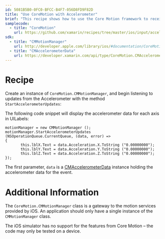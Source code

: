 ```yaml
---
id: 5081B5B0-0FC0-BFCC-B4F7-056D8FD9F82D
title: "Use CoreMotion with Accelerometer"
brief: "This recipe shows how to use the Core Motion framework to receive data from the accelerometer."
samplecode:
  - title: "CoreMotion" 
    url: https://github.com/xamarin/recipes/tree/master/ios/input/accelerometer/use_coremotion_with_accelerometer
sdk:
  - title: "CMMotionManager" 
    url: http://developer.apple.com/library/ios/#documentation/CoreMotion/Reference/CMMotionManager_Class/Reference/Reference.html
  - title: "CMAccelerometerData" 
    url: https://developer.xamarin.com/api/type/CoreMotion.CMAccelerometerData/
---
```


<a name="Recipe" class="injected"></a>


# Recipe

Create an instance of `CoreMotion.CMMotionManager`, and begin
listening to updates from the Accelerometer with the method
`StartAccelerometerUpdates`:

The following code snippet will display the accelerometer data for each axis
in UILabels:

```
motionManager = new CMMotionManager ();
motionManager.StartAccelerometerUpdates (NSOperationQueue.CurrentQueue, (data, error) =>
{
       this.lblX.Text = data.Acceleration.X.ToString ("0.00000000");
       this.lblY.Text = data.Acceleration.Y.ToString ("0.00000000");
       this.lblZ.Text = data.Acceleration.Z.ToString ("0.00000000");
});
```

The first parameter, `data` is a  [CMAccelerometerData](https://developer.xamarin.com/api/type/CoreMotion.CMAccelerometerData/) instance holding the accelerometer data for the event.

# Additional Information

The `CoreMotion.CMMotionManager` class is a gateway to the motion
services provided by iOS. An application should only have a single instance of
the `CMMotionManager` class.

The iOS simulator has no support for the features from Core Motion – the
code may only be tested on a device.

